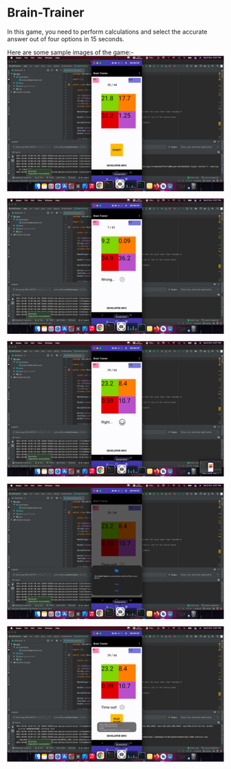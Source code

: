 # Brain-Trainer
In this game, you need to perform calculations and select the accurate answer out of four options in 15 seconds.

Here are some sample images of the game:-
![](app/src/main/res/drawable/one.png)

![](app/src/main/res/drawable/two.png)

![](app/src/main/res/drawable/three.png)

![](app/src/main/res/drawable/four.png)

![](app/src/main/res/drawable/five.png)
